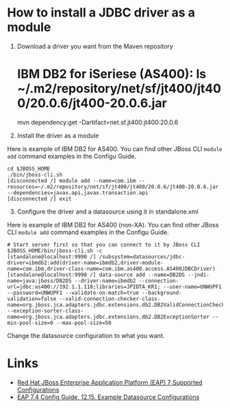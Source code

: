 # How to install a JDBC driver as a module

1. Download a driver you want from the Maven repository

    # IBM DB2 for iSeriese (AS400): ls ~/.m2/repository/net/sf/jt400/jt400/20.0.6/jt400-20.0.6.jar
    mvn dependency:get -Dartifact=net.sf.jt400:jt400:20.0.6

2. Install the driver as a module

Here is example of IBM DB2 for AS400.
You can find other JBoss CLI `module add` command examples in the Configu Guide.

    cd $JBOSS_HOME
    ./bin/jboss-cli.sh
    [disconnected /] module add --name=com.ibm --resources=~/.m2/repository/net/sf/jt400/jt400/20.0.6/jt400-20.0.6.jar --dependencies=javax.api,javax.transaction.api
    [disconnected /] exit

3. Configure the driver and a datasource using it in standalone.xml

Here is example of IBM DB2 for AS400 (non-XA).
You can find other JBoss CLI `module add` command examples in the Configu Guide.

    # Start server first so that you can connect to it by JBoss CLI
    $JBOSS_HOME/bin/jboss-cli.sh -c
    [standalone@localhost:9990 /] /subsystem=datasources/jdbc-driver=ibmdb2:add(driver-name=ibmdb2,driver-module-name=com.ibm,driver-class-name=com.ibm.as400.access.AS400JDBCDriver)
    [standalone@localhost:9990 /] data-source add --name=DB2DS --jndi-name=java:jboss/DB2DS --driver-name=ibmdb2 --connection-url=jdbc:as400://192.1.1.118;libraries=JPIDTA_KR1; --user-name=UNWUPF1 --password=UNWUPF1 --validate-on-match=true --background-validation=false --valid-connection-checker-class-name=org.jboss.jca.adapters.jdbc.extensions.db2.DB2ValidConnectionChecker --exception-sorter-class-name=org.jboss.jca.adapters.jdbc.extensions.db2.DB2ExceptionSorter --min-pool-size=0 --max-pool-size=50

Change the datasource configuration to what you want.

# Links

- [Red Hat JBoss Enterprise Application Platform (EAP) 7 Supported Configurations](https://access.redhat.com/articles/2026253)
- [EAP 7.4 Config Guide, 12.15. Example Datasource Configurations](https://access.redhat.com/documentation/en-us/red_hat_jboss_enterprise_application_platform/7.4/html/configuration_guide/datasource_management#example_datasource_configurations)

